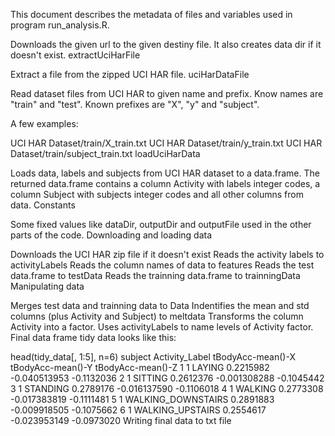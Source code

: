 This document describes the metadata of files and variables used in program run_analysis.R.

Downloads the given url to the given destiny file. It also creates data dir if it doesn't exist. extractUciHarFile

Extract a file from the zipped UCI HAR file. uciHarDataFile

Read dataset files from UCI HAR to given name and prefix. Know names are "train" and "test". Known prefixes are "X", "y" and "subject".

A few examples:

UCI HAR Dataset/train/X_train.txt
UCI HAR Dataset/train/y_train.txt
UCI HAR Dataset/train/subject_train.txt
loadUciHarData

Loads data, labels and subjects from UCI HAR dataset to a data.frame. The returned data.frame contains a column Activity with labels integer codes, a column Subject with subjects integer codes and all other columns from data. Constants

Some fixed values like dataDir, outputDir and outputFile used in the other parts of the code. Downloading and loading data

Downloads the UCI HAR zip file if it doesn't exist
Reads the activity labels to activityLabels
Reads the column names of data to features
Reads the test data.frame to testData
Reads the trainning data.frame to trainningData
Manipulating data

Merges test data and trainning data to Data
Indentifies the mean and std columns (plus Activity and Subject) to meltdata
Transforms the column Activity into a factor.
Uses activityLabels to name levels of Activity factor.
Final data frame tidy data looks like this:

head(tidy_data[, 1:5], n=6) subject Activity_Label tBodyAcc-mean()-X tBodyAcc-mean()-Y tBodyAcc-mean()-Z 1 1 LAYING 0.2215982 -0.040513953 -0.1132036 2 1 SITTING 0.2612376 -0.001308288 -0.1045442 3 1 STANDING 0.2789176 -0.016137590 -0.1106018 4 1 WALKING 0.2773308 -0.017383819 -0.1111481 5 1 WALKING_DOWNSTAIRS 0.2891883 -0.009918505 -0.1075662 6 1 WALKING_UPSTAIRS 0.2554617 -0.023953149 -0.0973020
Writing final data to txt file
